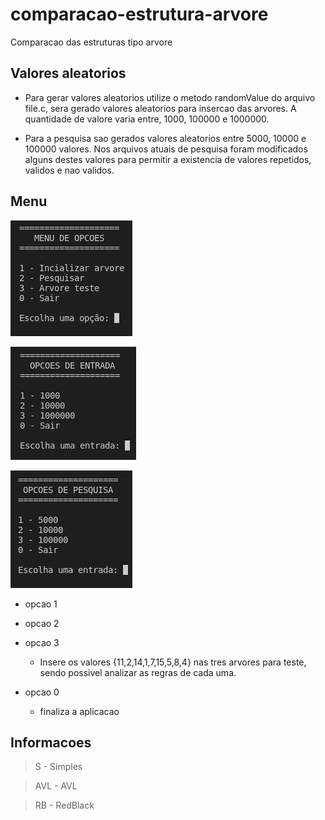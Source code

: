 # comparacao-estrutura-arvore
Comparacao das estruturas tipo arvore

## Valores aleatorios

- Para gerar valores aleatorios utilize o metodo randomValue do arquivo file.c, sera gerado valores aleatorios para insercao das arvores. A quantidade de valore varia entre, 1000, 100000 e 1000000.

- Para a pesquisa sao gerados valores aleatorios entre 5000, 10000 e 100000 valores. Nos arquivos atuais de pesquisa foram modificados alguns destes valores para permitir a existencia de valores repetidos, validos e nao validos.

## Menu

![Scrennshot](src/img/a.png)

![Scrennshot](src/img/teste.png)

![Scrennshot](src/img/c.png)

<!-- ![Scrennshot](src/img/menu-opcao-principal.png)

![Scrennshot](src/img/menu-opcao-entrada.png)

![Scrennshot](src/img/menu-opcao-pesquisa.png) -->

- opcao 1

- opcao 2

- opcao 3
    - Insere os valores {11,2,14,1,7,15,5,8,4} nas tres arvores para teste, sendo possivel analizar as regras de cada uma.

- opcao 0
    - finaliza a aplicacao

## Informacoes

> S - Simples

> AVL - AVL

> RB - RedBlack